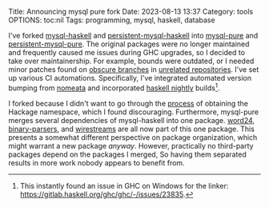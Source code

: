 Title: Announcing mysql pure fork
Date: 2023-08-13 13:37
Category: tools
OPTIONS: toc:nil
Tags: programming, mysql, haskell, database

I've forked [mysql-haskell](https://hackage.haskell.org/package/mysql-haskell) and [persistent-mysql-haskell](https://hackage.haskell.org/package/persistent-mysql-haskell)
into [mysql-pure](https://hackage.haskell.org/package/mysql-pure)
and [persistent-mysql-pure](https://hackage.haskell.org/package/persistent-mysql-pure).
The original packages were no longer maintained and frequently caused me issues 
during GHC upgrades,
so I decided to take over maintainership. 
For example, bounds were outdated, or I needed minor patches found on
[obscure branches](https://github.com/chordify/persistent/tree/persistent-mysql-haskell-9.2)
in [unrelated repositories](https://github.com/naushadh/word24/tree/ci).
I've set up various CI automations.
Specifically, I've integrated automated version 
bumping from [nomeata](https://github.com/nomeata/haskell-bounds-bump-action) and 
incorporated [haskell nightly](https://github.com/jappeace/haskell-nightly) builds[^issue].

I forked because I didn't want to go through the [process](https://wiki.haskell.org/Taking_over_a_package) of 
obtaining the Hackage namespace,
which I found discouraging.
Furthermore, mysql-pure merges several dependencies
of mysql-haskell into one package.
[word24](https://hackage.haskell.org/package/word24),
[binary-parsers](https://hackage.haskell.org/package/binary-parsers),
and [wirestreams](https://hackage.haskell.org/package/wire-streams)
are all now part of this one package.
This presents a somewhat different perspective on package organization,
which might warrant a new package *anyway*.
However, practically no third-party packages depend on the packages
I merged,
So having them separated results in more work nobody appears to benefit from.

[^issue]: This instantly found an issue in GHC on Windows for the linker: https://gitlab.haskell.org/ghc/ghc/-/issues/23835.

